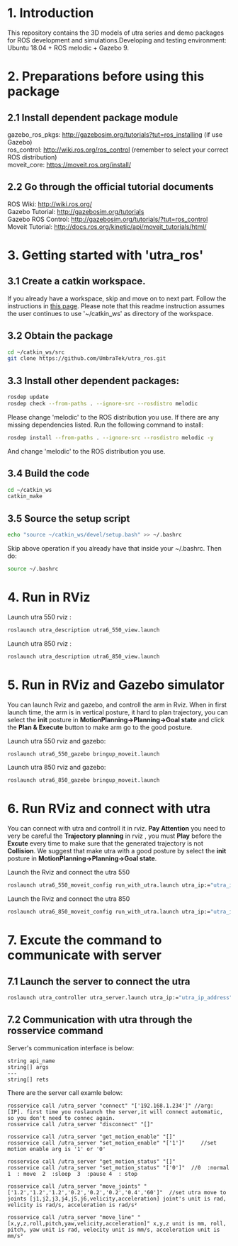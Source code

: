 

# 1. Introduction
This repository contains the 3D models of utra series and demo packages for ROS development and simulations.Developing and testing environment: Ubuntu 18.04 + ROS melodic + Gazebo 9.  


# 2. Preparations before using this package

## 2.1 Install dependent package module
gazebo_ros_pkgs: <http://gazebosim.org/tutorials?tut=ros_installing> (if use Gazebo)   
ros_control: <http://wiki.ros.org/ros_control> (remember to select your correct ROS distribution)  
moveit_core: <https://moveit.ros.org/install/>  
   
## 2.2 Go through the official tutorial documents
ROS Wiki: <http://wiki.ros.org/>  
Gazebo Tutorial: <http://gazebosim.org/tutorials>  
Gazebo ROS Control: <http://gazebosim.org/tutorials/?tut=ros_control>  
Moveit Tutorial: <http://docs.ros.org/kinetic/api/moveit_tutorials/html/>  


# 3. Getting started with 'utra_ros'
   
## 3.1 Create a catkin workspace. 
If you already have a workspace, skip and move on to next part.
Follow the instructions in [this page](http://wiki.ros.org/catkin/Tutorials/create_a_workspace). 
Please note that this readme instruction assumes the user continues to use '~/catkin_ws' as directory of the workspace.

## 3.2 Obtain the package
   ```bash
   cd ~/catkin_ws/src
   git clone https://github.com/UmbraTek/utra_ros.git
   ```
## 3.3 Install other dependent packages:
   ```bash
   rosdep update
   rosdep check --from-paths . --ignore-src --rosdistro melodic
   ```
   Please change 'melodic' to the ROS distribution you use. If there are any missing dependencies listed. Run the following command to install:  
   ```bash
   rosdep install --from-paths . --ignore-src --rosdistro melodic -y
   ```
   And change 'melodic' to the ROS distribution you use.  

## 3.4 Build the code
   ```bash
   cd ~/catkin_ws
   catkin_make
   ```
## 3.5 Source the setup script
```bash
echo "source ~/catkin_ws/devel/setup.bash" >> ~/.bashrc
```
Skip above operation if you already have that inside your ~/.bashrc. Then do:
```bash
source ~/.bashrc
```
# 4. Run in RViz
Launch utra 550 rviz :
```bash
roslaunch utra_description utra6_550_view.launch
```
Launch utra 850 rviz :
```bash
roslaunch utra_description utra6_850_view.launch
```

# 5. Run in RViz  and Gazebo simulator
You can launch Rviz and gazebo, and controll the arm in Rviz. When in first launch time, the arm is in vertical posture, it hard to plan trajectory, you can select the **init** posture in **MotionPlanning->Planning->Goal state** and click the **Plan & Execute** button to make arm go to the good posture.

Launch utra 550 rviz and gazebo:
```bash
roslaunch utra6_550_gazebo bringup_moveit.launch
```
Launch utra 850 rviz and gazebo:
```bash
roslaunch utra6_850_gazebo bringup_moveit.launch
```
# 6. Run RViz and connect with utra
You can connect with utra and controll it in rviz.
**Pay Attention** you need to very be careful the **Trajectory planning** in rviz , you must **Play** before the **Excute** every time to make sure that the generated trajectory is not **Collision**. We suggest that make utra with a good posture by select the **init** posture in **MotionPlanning->Planning->Goal state**.

Launch the Rviz and connect the utra 550
```bash
roslaunch utra6_550_moveit_config run_with_utra.launch utra_ip:="utra_ip_address"
```
Launch the Rviz and connect the utra 850
```bash
roslaunch utra6_850_moveit_config run_with_utra.launch utra_ip:="utra_ip_address"
```
# 7. Excute the command to communicate with server 

## 7.1 Launch the server to connect the utra

```bash
roslaunch utra_controller utra_server.launch utra_ip:="utra_ip_address"   //utra_ip_address like 192.168.1.234
```
## 7.2 Communication with utra through the rosservice command

Server's communication interface is below:

```
string api_name
string[] args
---
string[] rets

```


There are the server call examle below:

```
rosservice call /utra_server "connect" "['192.168.1.234']" //arg: [IP]. first time you roslaunch the server,it will connect automatic, so you don't need to connec again.
rosservice call /utra_server "disconnect" "[]"  

rosservice call /utra_server "get_motion_enable" "[]"
rosservice call /utra_server "set_motion_enable" "['1']"     //set motion enable arg is '1' or '0'

rosservice call /utra_server "get_motion_status" "[]"
rosservice call /utra_server "set_motion_status" "['0']"  //0  :normal 1  : move  2  :sleep  3  :pause 4  : stop

rosservice call /utra_server "move_joints" "['1.2','1.2','1.2','0.2','0.2','0.2','0.4','60']"  //set utra move to joints [j1,j2,j3,j4,j5,j6,velicity,acceleration] joint's unit is rad, velicity is rad/s, acceleration is rad/s²

rosservice call /utra_server "move_line" "[x,y,z,roll,pitch,yaw,velicity,acceleration]" x,y,z unit is mm, roll, pitch, yaw unit is rad, velecity unit is mm/s, acceleration unit is mm/s²
```
